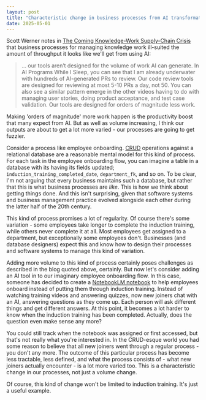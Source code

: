 ```yaml
---
layout: post
title: "Characteristic change in business processes from AI transformation"
date: 2025-05-01
---
```

Scott Werner notes in [The Coming Knowledge-Work Supply-Chain Crisis](https://worksonmymachine.substack.com/p/the-coming-knowledge-work-supply) that business processes for managing knowledge work ill-suited the amount of throughput it looks like we'll get from using AI:
> ... our tools aren’t designed for the volume of work AI can generate. In AI Programs While I Sleep, you can see that I am already underwater with hundreds of AI-generated PRs to review. Our code review tools are designed for reviewing at most 5-10 PRs a day, not 50. You can also see a similar pattern emerge in the other videos having to do with managing user stories, doing product acceptance, and test case validation. Our tools are designed for orders of magnitude less work.

Making 'orders of magnitude' more work happen is the productivity boost that many expect from AI. But as well as volume increasing, I think our outputs are about to get a lot more varied - our processes are going to get fuzzier.

Consider a process like employee onboarding. [CRUD](https://en.wikipedia.org/wiki/Create,_read,_update_and_delete) operations against a relational database are a reasonable mental model for this kind of process. For each task in the employee onboarding flow, you can imagine a table in a database with its having its fields updated; `induction_training_completed_date`, `department_fk`, and so on. To be clear, I'm not arguing that every business maintains such a database, but rather that this is what business processes are _like_. This is how we think about getting things done. And this isn't surprising, given that software systems and business management practice evolved alongside each other during the latter half of the 20th century.

This kind of process promises a lot of regularity. Of course there's some variation - some employees take longer to complete the induction training, while others never complete it at all. Most employees get assigned to a department, but exceptionally some employees don't. Businesses (and database designers) expect this and know how to design their processes and software systems to manage this kind of variation.

Adding more volume to this kind of process certainly poses challenges as described in the blog quoted above, certainly. But now let's consider adding an AI tool in to our imaginary employee onboarding flow. In this case, someone has decided to create a [NotebookLM notebook](https://notebooklm.google/) to help employees onboard instead of putting them through induction training. Instead of watching training videos and answering quizzes, now new joiners chat with an AI, answering questions as they come up. Each person will ask different things and get different answers. At this point, it becomes a lot harder to know when the induction training has been completed. Actually, does the question even make sense any more?

You could still track when the notebook was assigned or first accessed, but that's not really what you're interested in. In the CRUD-esque world you had some reason to believe that all new joiners went through a regular process - you don't any more. The outcome of this particular process has become less tractable, less defined, and what the process consists of - what new joiners actually encounter - is a lot more varied too. This is a characteristic change in our processes, not just a volume change.

Of course, this kind of change won't be limited to induction training. It's just a useful example.
